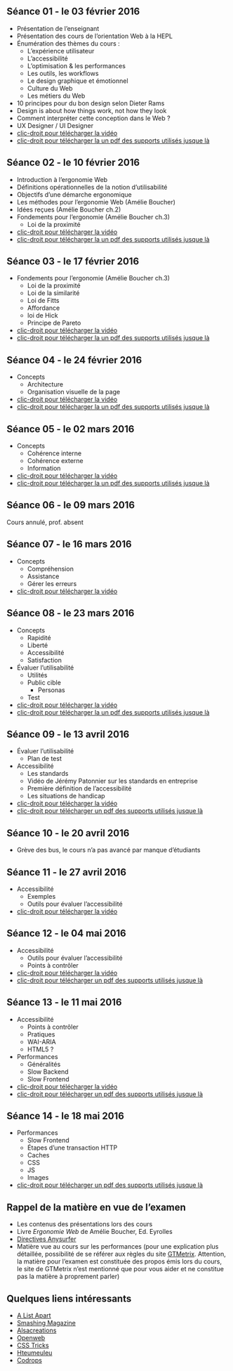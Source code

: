 
## Séance 01 - le 03 février 2016

- Présentation de l’enseignant
- Présentation des cours de l’orientation Web à la HEPL
- Énumération des thèmes du cours :
	- L’expérience utilisateur
	- L’accessibilité
	- L’optimisation & les performances
	- Les outils, les workflows
	- Le design graphique et émotionnel
	- Culture du Web
	- Les métiers du Web
- 10 principes pour du bon design selon Dieter Rams
- Design is about how things work, not how they look
- Comment interpréter cette conception dans le Web ?
- UX Designer / UI Designer
- [clic-droit pour télécharger la vidéo](http://www.domy.be/design-web/2016/cours1.mp4)
- [clic-droit pour télécharger la un pdf des supports utilisés jusque là](http://www.domy.be/design-web/2016/sc01.pdf)

## Séance 02 - le 10 février 2016

- Introduction à l’ergonomie Web
- Définitions opérationnelles de la notion d’utilisabilité
- Objectifs d’une démarche ergonomique
- Les méthodes pour l’ergonomie Web (Amélie Boucher)
- Idées reçues (Amélie Boucher ch.2)
- Fondements pour l’ergonomie (Amélie Boucher ch.3)
    + Loi de la proximité
- [clic-droit pour télécharger la vidéo](http://www.domy.be/design-web/2016/cours2.mp4)
- [clic-droit pour télécharger la un pdf des supports utilisés jusque là](http://www.domy.be/design-web/2016/sc02.pdf)

## Séance 03 - le 17 février 2016

- Fondements pour l’ergonomie (Amélie Boucher ch.3)
    + Loi de la proximité
    + Loi de la similarité
    + Loi de Fitts
    + Affordance
    + loi de Hick
    + Principe de Pareto
- [clic-droit pour télécharger la vidéo](http://www.domy.be/design-web/2016/cours3.mp4)
- [clic-droit pour télécharger la un pdf des supports utilisés jusque là](http://www.domy.be/design-web/2016/sc03.pdf)

## Séance 04 - le 24 février 2016

- Concepts
    + Architecture
    + Organisation visuelle de la page
- [clic-droit pour télécharger la vidéo](http://www.domy.be/design-web/2016/cours4.mp4)
- [clic-droit pour télécharger la un pdf des supports utilisés jusque là](http://www.domy.be/design-web/2016/sc04.pdf)

## Séance 05 - le 02 mars 2016

- Concepts
    + Cohérence interne
    + Cohérence externe
    + Information
- [clic-droit pour télécharger la vidéo](http://www.domy.be/design-web/2016/cours5.mp4)
- [clic-droit pour télécharger la un pdf des supports utilisés jusque là](http://www.domy.be/design-web/2016/sc05.pdf)

## Séance 06 - le 09 mars 2016

Cours annulé, prof. absent

## Séance 07 - le 16 mars 2016

- Concepts
    + Compréhension
    + Assistance
    + Gérer les erreurs
- [clic-droit pour télécharger la vidéo](http://www.domy.be/design-web/2016/cours6.mp4)

## Séance 08 - le 23 mars 2016

- Concepts
    + Rapidité
    + Liberté
    + Accessibilité
    + Satisfaction
- Évaluer l’utilisabilité
    + Utilités
    + Public cible
        * Personas
    + Test
- [clic-droit pour télécharger la vidéo](http://www.domy.be/design-web/2016/cours7.mp4)
- [clic-droit pour télécharger la un pdf des supports utilisés jusque là](http://www.domy.be/design-web/2016/sc06.pdf)

## Séance 09 - le 13 avril 2016

- Évaluer l’utilisabilité
    + Plan de test
- Accessibilité
    + Les standards
    + Vidéo de Jérémy Patonnier sur les standards en entreprise
    + Première définition de l’accessibilité
    + Les situations de handicap
- [clic-droit pour télécharger la vidéo](http://www.domy.be/design-web/2016/cours8.mp4)
- [clic-droit pour télécharger un pdf des supports utilisés jusque là](http://www.domy.be/design-web/2016/sc07.pdf)

## Séance 10 - le 20 avril 2016

- Grève des bus, le cours n’a pas avancé par manque d’étudiants

## Séance 11 - le 27 avril 2016

- Accessibilité
     + Exemples
     + Outils pour évaluer l’accessibilité
- [clic-droit pour télécharger la vidéo](http://www.domy.be/design-web/2016/cours9.mp4)

## Séance 12 - le 04 mai 2016

- Accessibilité
     + Outils pour évaluer l’accessibilité
     + Points à contrôler
- [clic-droit pour télécharger la vidéo](http://www.domy.be/design-web/2016/cours10.mp4)
- [clic-droit pour télécharger un pdf des supports utilisés jusque là](http://www.domy.be/design-web/2016/sc08.pdf)

## Séance 13 - le 11 mai 2016

- Accessibilité
     + Points à contrôler
     + Pratiques
     + WAI-ARIA
     + HTML5 ?
- Performances
	+ Généralités
	+ Slow Backend
	+ Slow Frontend
- [clic-droit pour télécharger la vidéo](http://www.domy.be/design-web/2016/cours11.mp4)
- [clic-droit pour télécharger un pdf des supports utilisés jusque là](http://www.domy.be/design-web/2016/sc09.pdf)

## Séance 14 - le 18 mai 2016

- Performances
   + Slow Frontend
   + Étapes d’une transaction HTTP
   + Caches
   + CSS
   + JS
   + Images
- [clic-droit pour télécharger un pdf des supports utilisés jusque là](http://www.domy.be/design-web/2016/sc10.pdf)

## Rappel de la matière en vue de l’examen
- Les contenus des présentations lors des cours
- Livre *Ergonomie Web* de Amélie Boucher, Ed. Eyrolles
- [Directives Anysurfer](http://www.anysurfer.be/fr/en-pratique/directives)
- Matière vue au cours sur les performances (pour une explication plus détaillée, possibilité de se référer aux règles du site [GTMetrix](http://gtmetrix.com/recommendations.html). Attention, la matière pour l’examen est constituée des propos émis lors du cours, le site de GTMetrix n’est mentionné que pour vous aider et ne constitue pas la matière à proprement parler)

## Quelques liens intéressants
- [A List Apart](http://www.alistapart.com)
- [Smashing Magazine](http://www.smashingmagazine.com)
- [Alsacreations](http://www.alsacreations.com)
- [Openweb](http://openweb.eu.org)
- [CSS Tricks](http://www.css-tricks.com)
- [Hteumeuleu](http://www.hteumeuleu.fr)
- [Codrops](http://tympanus.net/codrops/)
